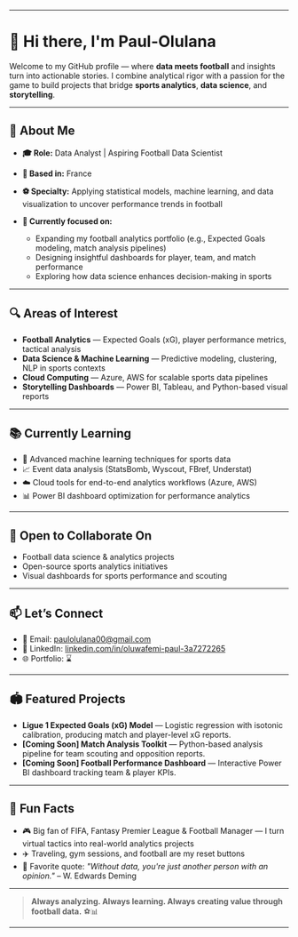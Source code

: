 
---

# 👋 Hi there, I'm Paul-Olulana

Welcome to my GitHub profile — where **data meets football** and insights turn into actionable stories. I combine analytical rigor with a passion for the game to build projects that bridge **sports analytics**, **data science**, and **storytelling**.

---

## 💼 About Me

* **🎓 Role:** Data Analyst | Aspiring Football Data Scientist
* **📍 Based in:** France
* **⚽ Specialty:** Applying statistical models, machine learning, and data visualization to uncover performance trends in football
* **🚀 Currently focused on:**

  * Expanding my football analytics portfolio (e.g., Expected Goals modeling, match analysis pipelines)
  * Designing insightful dashboards for player, team, and match performance
  * Exploring how data science enhances decision-making in sports

---

## 🔍 Areas of Interest

* **Football Analytics** — Expected Goals (xG), player performance metrics, tactical analysis
* **Data Science & Machine Learning** — Predictive modeling, clustering, NLP in sports contexts
* **Cloud Computing** — Azure, AWS for scalable sports data pipelines
* **Storytelling Dashboards** — Power BI, Tableau, and Python-based visual reports

---

## 📚 Currently Learning

* 🧠 Advanced machine learning techniques for sports data
* 📈 Event data analysis (StatsBomb, Wyscout, FBref, Understat)
* ☁️ Cloud tools for end-to-end analytics workflows (Azure, AWS)
* 📊 Power BI dashboard optimization for performance analytics

---

## 🤝 Open to Collaborate On

* Football data science & analytics projects
* Open-source sports analytics initiatives
* Visual dashboards for sports performance and scouting

---

## 📫 Let’s Connect

* 📧 Email: [paulolulana00@gmail.com](mailto:paulolulana00@gmail.com)
* 💼 LinkedIn: [linkedin.com/in/oluwafemi-paul-3a7272265](https://www.linkedin.com/in/oluwafemi-paul-3a7272265/)
* 🌐 Portfolio: ⌛
---

## 🏟 Featured Projects

* **Ligue 1 Expected Goals (xG) Model** — Logistic regression with isotonic calibration, producing match and player-level xG reports.
* **\[Coming Soon] Match Analysis Toolkit** — Python-based analysis pipeline for team scouting and opposition reports.
* **\[Coming Soon] Football Performance Dashboard** — Interactive Power BI dashboard tracking team & player KPIs.

---

## 🎯 Fun Facts

* 🎮 Big fan of FIFA, Fantasy Premier League & Football Manager — I turn virtual tactics into real-world analytics projects
* ✈️ Traveling, gym sessions, and football are my reset buttons
* 💬 Favorite quote: *"Without data, you're just another person with an opinion."* – W. Edwards Deming

---

> **Always analyzing. Always learning. Always creating value through football data.** ⚽📊

---

